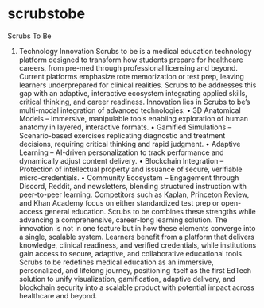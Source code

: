 # scrubstobe
Scrubs To Be

1. Technology Innovation
Scrubs to be is a medical education technology platform designed to transform how students
prepare for healthcare careers, from pre-med through professional licensing and beyond.
Current platforms emphasize rote memorization or test prep, leaving learners underprepared
for clinical realities. Scrubs to be addresses this gap with an adaptive, interactive ecosystem
integrating applied skills, critical thinking, and career readiness.
Innovation lies in Scrubs to be’s multi-modal integration of advanced technologies:
• 3D Anatomical Models – Immersive, manipulable tools enabling exploration of
human anatomy in layered, interactive formats.
• Gamified Simulations – Scenario-based exercises replicating diagnostic and
treatment decisions, requiring critical thinking and rapid judgment.
• Adaptive Learning – AI-driven personalization to track performance and dynamically
adjust content delivery.
• Blockchain Integration – Protection of intellectual property and issuance of secure,
verifiable micro-credentials.
• Community Ecosystem – Engagement through Discord, Reddit, and newsletters,
blending structured instruction with peer-to-peer learning.
Competitors such as Kaplan, Princeton Review, and Khan Academy focus on either standardized
test prep or open-access general education. Scrubs to be combines these strengths while
advancing a comprehensive, career-long learning solution.
The innovation is not in one feature but in how these elements converge into a single,
scalable system. Learners benefit from a platform that delivers knowledge, clinical readiness,
and verified credentials, while institutions gain access to secure, adaptive, and collaborative
educational tools.
Scrubs to be redefines medical education as an immersive, personalized, and lifelong
journey, positioning itself as the first EdTech solution to unify visualization, gamification,
adaptive delivery, and blockchain security into a scalable product with potential impact across
healthcare and beyond.